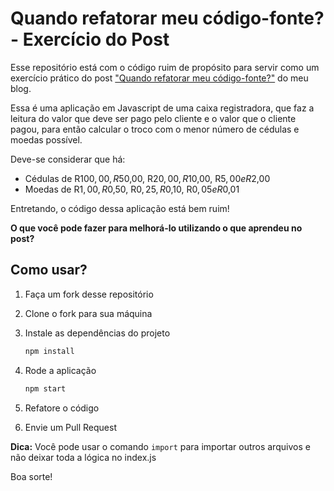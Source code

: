 # Quando refatorar meu código-fonte? - Exercício do Post

Esse repositório está com o código ruim de propósito para servir como um exercício prático do post
["Quando refatorar meu código-fonte?"](https://alvarengathomas.github.io/quando-refatorar-meu-codigo-fonte) do meu blog.

Essa é uma aplicação em Javascript de uma caixa registradora, que faz a leitura do valor que deve ser pago pelo cliente
e o valor que o cliente pagou, para então calcular o troco com o menor número de cédulas e moedas possível.

Deve-se considerar que há:

* Cédulas de R$100,00, R$50,00, R$20,00, R$10,00, R$5,00 e R$2,00
* Moedas de R$1,00, R$0,50, R$0,25, R$0,10, R$0,05 e R$0,01

Entretando, o código dessa aplicação está bem ruim!

**O que você pode fazer para melhorá-lo utilizando o que aprendeu no post?**

## Como usar?

1. Faça um fork desse repositório

2. Clone o fork para sua máquina

3. Instale as dependências do projeto

    ```javascript
    npm install
    ```

4. Rode a aplicação

    ```javascript
    npm start
    ```

5. Refatore o código

6. Envie um Pull Request 

**Dica:** Você pode usar o comando ```import``` para importar outros arquivos e não deixar toda a lógica no index.js

Boa sorte!